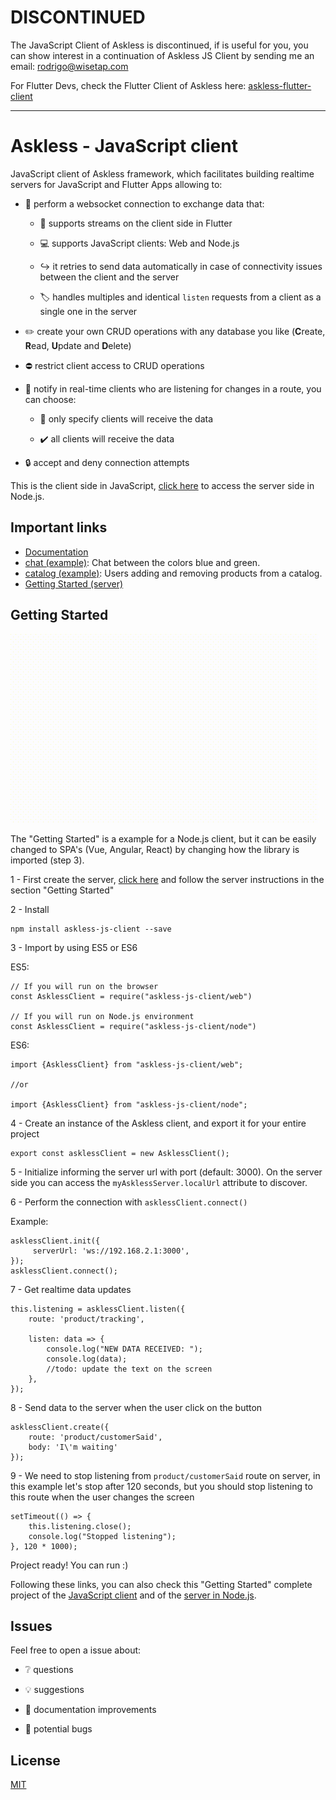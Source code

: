 # DISCONTINUED
The JavaScript Client of Askless is discontinued, 
if is useful for you, you can show interest in a continuation of Askless JS Client by sending me an email: rodrigo@wisetap.com

For Flutter Devs, check the Flutter Client of Askless here: [askless-flutter-client](https://github.com/RodrigoBertotti/askless-flutter-client)

---

# Askless - JavaScript client

JavaScript client of Askless framework, which facilitates building realtime servers for JavaScript and Flutter Apps
allowing to:

- :handshake: perform a websocket connection to exchange data that:

    - :vibration_mode: supports streams on the client side in Flutter

    - :computer: supports JavaScript clients: Web and Node.js

    - :arrow_right_hook: it retries to send data automatically in case of connectivity issues between the client and the server
 
    - :label: handles multiples and identical `listen` requests from a client as a single one in the server

- :pencil2: create your own CRUD operations with any database you like (**C**reate, **R**ead, **U**pdate and **D**elete)

- :no_entry: restrict client access to CRUD operations

- :mega: notify in real-time clients who are listening for changes in a route, you can choose:

    - :no_pedestrians: only specify clients will receive the data

    - :heavy_check_mark: all clients will receive the data
    
- :lock: accept and deny connection attempts

This is the client side in JavaScript, 
[click here](https://github.com/WiseTap/askless)
 to access the server side in Node.js.

## Important links
*  [Documentation](documentation/english_documentation.md)
*  [chat (example)](example/chat-js/index.js): Chat between the colors blue and green.
*  [catalog (example)](example/catalog-js/index.js): Users adding and removing products from a catalog.
*  [Getting Started (server)](https://github.com/WiseTap/askless)

## Getting Started

![Alt Text](example/tracking-web/tracking-web-client.gif)

The "Getting Started" is a example for a Node.js client, but it can
be easily changed to SPA's (Vue, Angular, React) by changing
how the library is imported (step 3).
 
1 - First create the server, [click here](https://github.com/WiseTap/askless) and 
follow the server instructions in the section "Getting Started"

2 - Install

    npm install askless-js-client --save

3 - Import by using ES5 or ES6

ES5:
 
    // If you will run on the browser
    const AsklessClient = require("askless-js-client/web") 
    
    // If you will run on Node.js environment
    const AsklessClient = require("askless-js-client/node") 

ES6:

    import {AsklessClient} from "askless-js-client/web";
    
    //or
    
    import {AsklessClient} from "askless-js-client/node";

4 - Create an instance of the Askless client, and export it 
for your entire project

    export const asklessClient = new AsklessClient();

5 - Initialize
informing the server url with port (default: 3000). 
On the server side you can access the `myAsklessServer.localUrl` attribute
to discover.

6 - Perform the connection with `asklessClient.connect()`
    
Example:

    asklessClient.init({
         serverUrl: 'ws://192.168.2.1:3000',
    });
    asklessClient.connect();  


7 - Get realtime data updates
 
    this.listening = asklessClient.listen({
        route: 'product/tracking',
        
        listen: data => {
            console.log("NEW DATA RECEIVED: ");
            console.log(data);
            //todo: update the text on the screen
        },
    });

8 - Send data to the server when the user click on the button
 
    asklessClient.create({
        route: 'product/customerSaid',
        body: 'I\'m waiting'
    });

9 - We need to stop listening from `product/customerSaid` route on
server, in this example let's stop after 120 seconds, but you should 
stop listening to this route when the user changes the screen

    setTimeout(() => {
        this.listening.close();
        console.log("Stopped listening");
    }, 120 * 1000);

Project ready! You can run :)

Following these links, you can also check this
"Getting Started" complete project of the
 [JavaScript client](example/tracking-ts/index.ts) and of the
 [server in Node.js](https://github.com/WiseTap/askless/blob/master/example/tracking-ts/index.ts).


## Issues

Feel free to open a issue about:

- :grey_question: questions

- :bulb: suggestions

- :page_facing_up: documentation improvements

- :ant: potential bugs


## License

[MIT](LICENSE)
